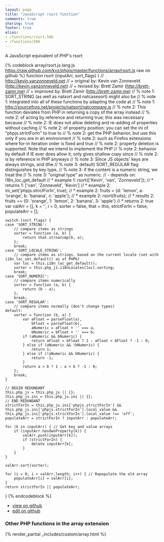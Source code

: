 ```yaml
---
layout: page
title: "JavaScript rsort function"
comments: true
sharing: true
footer: true
alias:
- /functions/rsort:506
- /functions/506
---
```

<!-- Generated by Rakefile:build -->
A JavaScript equivalent of PHP's rsort

{% codeblock array/rsort.js lang:js https://raw.github.com/kvz/phpjs/master/functions/array/rsort.js raw on github %}
function rsort (inputArr, sort_flags) {
    // http://kevin.vanzonneveld.net
    // +   original by: Kevin van Zonneveld (http://kevin.vanzonneveld.net)
    // +    revised by: Brett Zamir (http://brett-zamir.me)
    // +   improved by: Brett Zamir (http://brett-zamir.me)
    // %        note 1: SORT_STRING (as well as natsort and natcasesort) might also be
    // %        note 1: integrated into all of these functions by adapting the code at
    // %        note 1: http://sourcefrog.net/projects/natsort/natcompare.js
    // %        note 2: This function deviates from PHP in returning a copy of the array instead
    // %        note 2: of acting by reference and returning true; this was necessary because
    // %        note 2: IE does not allow deleting and re-adding of properties without caching
    // %        note 2: of property position; you can set the ini of "phpjs.strictForIn" to true to
    // %        note 2: get the PHP behavior, but use this only if you are in an environment
    // %        note 2: such as Firefox extensions where for-in iteration order is fixed and true
    // %        note 2: property deletion is supported. Note that we intend to implement the PHP
    // %        note 2: behavior by default if IE ever does allow it; only gives shallow copy since
    // %        note 2: is by reference in PHP anyways
    // %        note 3: Since JS objects' keys are always strings, and (the
    // %        note 3: default) SORT_REGULAR flag distinguishes by key type,
    // %        note 3: if the content is a numeric string, we treat the
    // %        note 3: "original type" as numeric.
    // -    depends on: i18n_loc_get_default
    // *     example 1: rsort(['Kevin', 'van', 'Zonneveld']);
    // *     returns 1: ['van', 'Zonneveld', 'Kevin']
    // *     example 2: ini_set('phpjs.strictForIn', true);
    // *     example 2: fruits = {d: 'lemon', a: 'orange', b: 'banana', c: 'apple'};
    // *     example 2: rsort(fruits);
    // *     results 2: fruits == {0: 'orange', 1: 'lemon', 2: 'banana', 3: 'apple'}
    // *     returns 2: true
    var valArr = [],
        k = '',
        i = 0,
        sorter = false,
        that = this,
        strictForIn = false,
        populateArr = [];

    switch (sort_flags) {
    case 'SORT_STRING':
        // compare items as strings
        sorter = function (a, b) {
            return that.strnatcmp(b, a);
        };
        break;
    case 'SORT_LOCALE_STRING':
        // compare items as strings, based on the current locale (set with  i18n_loc_set_default() as of PHP6)
        var loc = this.i18n_loc_get_default();
        sorter = this.php_js.i18nLocales[loc].sorting;
        break;
    case 'SORT_NUMERIC':
        // compare items numerically
        sorter = function (a, b) {
            return (b - a);
        };
        break;
    case 'SORT_REGULAR':
        // compare items normally (don't change types)
    default:
        sorter = function (b, a) {
            var aFloat = parseFloat(a),
                bFloat = parseFloat(b),
                aNumeric = aFloat + '' === a,
                bNumeric = bFloat + '' === b;
            if (aNumeric && bNumeric) {
                return aFloat > bFloat ? 1 : aFloat < bFloat ? -1 : 0;
            } else if (aNumeric && !bNumeric) {
                return 1;
            } else if (!aNumeric && bNumeric) {
                return -1;
            }
            return a > b ? 1 : a < b ? -1 : 0;
        };
        break;
    }

    // BEGIN REDUNDANT
    this.php_js = this.php_js || {};
    this.php_js.ini = this.php_js.ini || {};
    // END REDUNDANT
    strictForIn = this.php_js.ini['phpjs.strictForIn'] && this.php_js.ini['phpjs.strictForIn'].local_value && this.php_js.ini['phpjs.strictForIn'].local_value !== 'off';
    populateArr = strictForIn ? inputArr : populateArr;

    for (k in inputArr) { // Get key and value arrays
        if (inputArr.hasOwnProperty(k)) {
            valArr.push(inputArr[k]);
            if (strictForIn) {
                delete inputArr[k];
            }
        }
    }

    valArr.sort(sorter);

    for (i = 0; i < valArr.length; i++) { // Repopulate the old array
        populateArr[i] = valArr[i];
    }
    return strictForIn || populateArr;
}
{% endcodeblock %}

 - [view on github](https://github.com/kvz/phpjs/blob/master/functions/array/rsort.js)
 - [edit on github](https://github.com/kvz/phpjs/edit/master/functions/array/rsort.js)

### Other PHP functions in the array extension
{% render_partial _includes/custom/array.html %}
